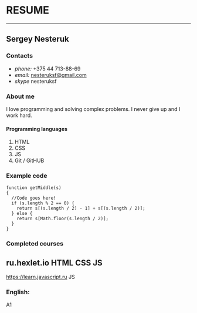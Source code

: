 # RESUME

* * *

## Sergey Nesteruk

### Contacts
* *phone:* +375 44 713-88-69
* *email:* nesteruksf@gmail.com
* *skype* nesteruksf


### About me
I love programming and solving complex problems. I never give up and I work hard.

#### Programming languages
1. HTML
2. CSS
3. JS
4. Git / GitHUB

### Example code
```
function getMiddle(s)
{
  //Code goes here!
  if (s.length % 2 == 0) {
    return s[(s.length / 2) - 1] + s[(s.length / 2)];
  } else {
    return s[Math.floor(s.length / 2)];
  }
}
```

### Completed courses
ru.hexlet.io
HTML
CSS
JS
---
https://learn.javascript.ru
JS


### __English:__ 
A1







